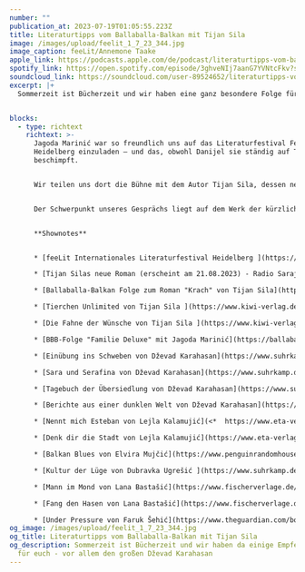 ```yaml
---
number: ""
publication_at: 2023-07-19T01:05:55.223Z
title: Literaturtipps vom Ballaballa-Balkan mit Tijan Sila
image: /images/upload/feelit_1_7_23_344.jpg
image_caption: feeLit/Annemone Taake
apple_link: https://podcasts.apple.com/de/podcast/literaturtipps-vom-ballaballa-balkan-mit-tijan-sila/id1170436903?i=1000621582103
spotify_link: https://open.spotify.com/episode/3ghveNIj7aanG7YVNtcFkv?si=c3e123e1a4384f95
soundcloud_link: https://soundcloud.com/user-89524652/literaturtipps-vom-ballaballa-balkan-mit-tijan-sila?si=084fb9592db8408797075485bb3a56e3&utm_source=clipboard&utm_medium=text&utm_campaign=social_sharing
excerpt: |+
  Sommerzeit ist Bücherzeit und wir haben eine ganz besondere Folge für euch. 


blocks:
  - type: richtext
    richtext: >-
      Jagoda Marinić war so freundlich uns auf das Literaturfestival Feelit in
      Heidelberg einzuladen – und das, obwohl Danijel sie ständig auf Twitter
      beschimpft. 


      Wir teilen uns dort die Bühne mit dem Autor Tijan Sila, dessen neues Buch „Radio Sarajevo“ am 21. August erscheint. 


      Der Schwerpunkt unseres Gesprächs liegt auf dem Werk der kürzlich verstorbenen Dževad Karahasan, den man mit gutem Recht als Chronisten der Belagerung Sarajevos bezeichnen kann und zu dem Tijan eine ganz besondere Anekdote zu erzählen hat. Wir stellen zudem noch einige weitere Werke von Autorinnen und Autoren aus der Region vor, die ihr in den Shownotes verlinkt findet. In diesem Sinne, genießt den Sommer und lest rein. 


      **Shownotes**


      * [feeLit Internationales Literaturfestival Heidelberg ](https://feelit.de/)

      * [Tijan Silas neue Roman (erscheint am 21.08.2023) - Radio Sarajevo](https://www.hanser-literaturverlage.de/buch/radio-sarajevo/978-3-446-27726-7/)

      * [Ballaballa-Balkan Folge zum Roman "Krach" von Tijan Sila](https://ballaballa-balkan.de/episode/ballaballa-balkan-liest-krach-mit-tijan-sila)

      * [Tierchen Unlimited von Tijan Sila ](https://www.kiwi-verlag.de/buch/tijan-sila-tierchen-unlimited-9783462050264)

      * [Die Fahne der Wünsche von Tijan Sila ](https://www.kiwi-verlag.de/buch/tijan-sila-die-fahne-der-wuensche-9783462051346)

      * [BBB-Folge "Familie Deluxe" mit Jagoda Marinić](https://ballaballa-balkan.de/episode/familie-deluxe-oder-weihnachten-in-der-vukojebina)

      * [Einübung ins Schweben von Dževad Karahasan](https://www.suhrkamp.de/buch/dzevad-karahasan-einuebung-ins-schweben-t-9783518431221)

      * [Sara und Serafina von Dževad Karahasan](https://www.suhrkamp.de/buch/dzevad-karahasan-sara-und-serafina-t-9783518465219)

      * [Tagebuch der Übersiedlung von Dževad Karahasan](https://www.suhrkamp.de/buch/dzevad-karahasan-tagebuch-der-uebersiedlung-t-9783518429815)

      * [Berichte aus einer dunklen Welt von Dževad Karahasan](https://www.suhrkamp.de/buch/dzevad-karahasan-berichte-aus-der-dunklen-welt-t-9783458173373)

      * [Nennt mich Esteban von Lejla Kalamujić](<*  https://www.eta-verlag.de/produkt/nennt-mich-esteban/>)

      * [Denk dir die Stadt von Lejla Kalamujić](https://www.eta-verlag.de/produkt/denk-dir-die-stadt/)

      * [Balkan Blues von Elvira Mujčić](https://www.penguinrandomhouse.de/Taschenbuch/Balkan-Blues/Elvira-Mujcic/btb/e529596.rhd)

      * [Kultur der Lüge von Dubravka Ugrešić ](https://www.suhrkamp.de/buch/dubravka-ugresic-die-kultur-der-luege-t-9783518119631)

      * [Mann im Mond von Lana Bastašić](https://www.fischerverlage.de/buch/lana-bastasic-mann-im-mond-9783103971538)

      * [Fang den Hasen von Lana Bastašić](https://www.fischerverlage.de/buch/lana-bastasic-fang-den-hasen-9783596707713)

      * [Under Pressure von Faruk Šehić](https://www.theguardian.com/books/2019/jun/21/under-pressure-by-faruk-sehic-review-fearless)
og_image: /images/upload/feelit_1_7_23_344.jpg
og_title: Literaturtipps vom Ballaballa-Balkan mit Tijan Sila
og_description: Sommerzeit ist Bücherzeit und wir haben da einige Empfehlungen
  für euch - vor allem den großen Dževad Karahasan
---
```

